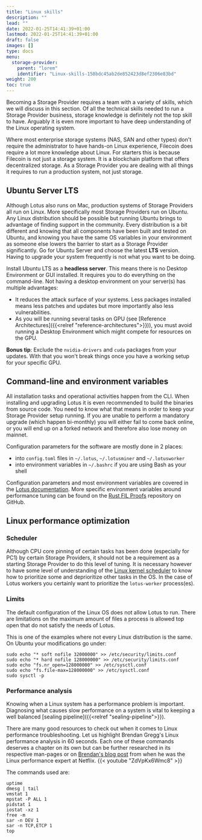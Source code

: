 ```yaml
---
title: "Linux skills"
description: ""
lead: ""
date: 2022-01-25T14:41:39+01:00
lastmod: 2022-01-25T14:41:39+01:00
draft: false
images: []
type: docs
menu:
  storage-provider:
    parent: "lorem"
    identifier: "Linux-skills-158bdc45ab2de852423d8ef2306e83bd"
weight: 200
toc: true
---
```


Becoming a Storage Provider requires a team with a variety of skills, which we will discuss in this section.
Of all the technical skills needed to run a Storage Provider business, storage knowledge is definitely not the top skill to have. Arguably it is even more important to have deep understanding of the Linux operating system.

Where most enterprise storage systems (NAS, SAN and other types) don't require the administrator to have hands-on Linux experience, Filecoin does require a lot more knowledge about Linux. For starters this is because Filecoin is not just a storage system. It is a blockchain platform that offers decentralized storage. As a Storage Provider you are dealing with all things it requires to run a production system, not just storage.

## Ubuntu Server LTS
Although Lotus also runs on Mac, production systems of Storage Providers all run on Linux. More specifically most Storage Providers run on Ubuntu. Any Linux distribution should be possible but running Ubuntu brings to advantage of finding support in the community. Every distribution is a bit different and knowing that all components have been built and tested on Ubuntu, and knowing you have the same OS variables in your environment as someone else lowers the barrier to start as a Storage Provider significantly. Go for Ubuntu Server and choose the latest **LTS** version. Having to upgrade your system frequently is not what you want to be doing.

Install Ubuntu LTS as a **headless server**. This means there is no Desktop Environment or GUI installed. It requires you to do everything on the command-line. Not having a desktop environment on your server(s) has multiple advantages:

- It reduces the attack surface of your systems. Less packages installed means less patches and updates but more importantly also less vulnerabilities.
- As you will be running several tasks on GPU (see [Reference Architectures]({{<relref "reference-architectures">}})), you must avoid running a Desktop Environment which might compete for resources on the GPU.

**Bonus tip**: Exclude the `nvidia-drivers` and `cuda` packages from your updates. With that you won't break things once you have a working setup for your specific GPU.

## Command-line and environment variables
All installation tasks and operational activities happen from the CLI. When installing and upgrading Lotus it is even recommended to build the binaries from source code. You need to know what that means in order to keep your Storage Provider setup running. If you are unable to perform a mandatory upgrade (which happen bi-monthly) you will either fail to come back online, or you will end up on a forked network and therefore also lose money on mainnet.

Configuration parameters for the software are mostly done in 2 places:

- into `config.toml` files in `~/.lotus`, `~/.lotusminer` and `~/.lotusworker`
- into environment variables in `~/.bashrc` if you are using Bash as your shell

Configuration parameters and most environment variables are covered in the [Lotus documentation](https://lotus.filecion.io). More specific environment variables around performance tuning can be found on the [Rust FIL Proofs](https://github.com/filecoin-project/rust-fil-proofs) repository on GitHub.

## Linux performance optimization

### Scheduler
Although CPU core pinning of certain tasks has been done (especially for PC1) by certain Storage Providers, it should not be a requirement as a starting Storage Provider to do this level of tuning. It is necessary however to have some level of understanding of the [Linux kernel scheduler](https://www.kernel.org/doc/html/latest/scheduler/index.html) to know how to prioritize some and deprioritize other tasks in the OS. In the case of Lotus workers you certainly want to prioritize the `lotus-worker` process(es).

### Limits
The default configuration of the Linux OS does not allow Lotus to run. There are limitations on the maximum amount of files a process is allowed top open that do not satisfy the needs of Lotus. 

This is one of the examples where not every Linux distribution is the same. On Ubuntu your modifications go under:

    sudo echo "* soft nofile 32000000" >> /etc/security/limits.conf
    sudo echo "* hard nofile 128000000" >> /etc/security/limits.conf
    sudo echo "fs.nr_open=128000000" >> /etc/sysctl.conf
    sudo echo "fs.file-max=128000000" >> /etc/sysctl.conf
    sudo sysctl -p

### Performance analysis
Knowing when a Linux system has a performance problem is important. Diagnosing what causes slow performance on a system is vital to keeping a well balanced [sealing pipeline]({{<relref "sealing-pipeline">}}).

There are many good resources to check out when it comes to Linux performance troubleshooting. Let us highlight Brendan Gregg's Linux performance analysis in 60 seconds. Each one of these commands deserves a chapter on its own but can be further researched in its respective man-pages or on [Brendan's blog post](https://netflixtechblog.com/linux-performance-analysis-in-60-000-milliseconds-accc10403c55) from when he was the Linux performance expert at Netflix.
{{< youtube "ZdVpKx6Wmc8" >}}
 
 The commands used are:

    uptime
    dmesg | tail
    vmstat 1
    mpstat -P ALL 1
    pidstat 1
    iostat -xz 1
    free -m
    sar -n DEV 1
    sar -n TCP,ETCP 1
    top


